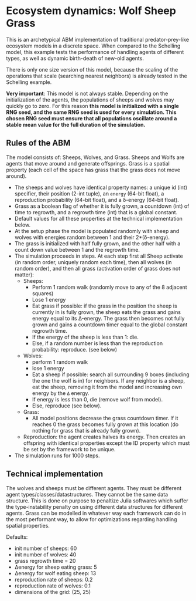 # Ecosystem dynamics: Wolf Sheep Grass

This is an archetypical ABM implementation of traditional predator-prey-like ecosystem models in a discrete space.
When compared to the Schelling model, this example tests the performance of handling agents of different types, as well as dynamic birth-death of new-old agents.

There is only one size version of this model, because the scaling of the operations that scale (searching nearest neighbors) is already tested in the Schelling example.

**Very important**: This model is not always stable. Depending on the initialization of the agents, the populations of sheeps and wolves may quickly go to zero. For this reason **this model is initialized with a single RNG seed, and the same RNG seed is used for every simulation. This chosen RNG seed must ensure that all populations oscillate around a stable mean value for the full duration of the simulation.**

## Rules of the ABM

The model consists of: Sheeps, Wolves, and Grass. Sheeps and Wolfs are agents that move around and generate offsprings. Grass is a spatial property (each cell of the space has grass that the grass does not move around).

- The sheeps and wolves have identical property names: a unique id (int) specifier, their position (2-int tuple), an `energy` (64-bit float), a reproduction probability (64-bit float), and a δ-energy (64-bit float).
- Grass as a boolean flag of whether it is fully grown, a countdown (int) of time to regrowth, and a regrowth time (int) that is a global constant.
- Default values for all these properties at the technical implementation below.
- At the setup phase the model is populated randomly with sheep and wolves with energies random between 1 and their 2*(δ-energy).
- The grass is initialized with half fully grown, and the other half with a count down value between 1 and the regrowth time.
- The simulation proceeds in steps. At each step first all Sheep activate (in random order, uniquely random each time), then all wolves (in random order), and then all grass (activation order of grass does not matter):
  - Sheeps:
    - Perform 1 random walk (randomly move to any of the 8 adjacent squares)
    - Lose 1 energy
    - Eat grass if possible: if the grass in the position the sheep is currently in is fully grown, the sheep eats the grass and gains energy equal to its Δ-energy. The grass then becomes not fully grown and gains a countdown timer equal to the global constant regrowth time.
    - If the energy of the sheep is less than 1: die.
    - Else, if a random number is less than the reproduction probability: reproduce. (see below)
  - Wolves:
    - perform 1 random walk
    - lose 1 energy
    - Eat a sheep if possible: search all surrounding 9 boxes (including the one the wolf is in) for neighbors. If any neighbor is a sheep, eat the sheep, removing it from the model and increasing own energy by the `Δ` energy.
    - If energy is less than 0, die (remove wolf from model).
    - Else, reproduce (see below).
  - Grass:
    - All model positions decrease the grass countdown timer. If it reaches 0 the grass becomes fully grown at this location (do nothing for grass that is already fully grown).
  - Reproduction: the agent creates halves its energy. Then creates an offspring with identical properties except the ID property which must be set by the framework to be unique.
- The simulation runs for 1000 steps.

## Technical implementation
The wolves and sheeps must be different agents. They must be different agent types/classes/datastructures. They cannot be the same data structure. This is done on purpose to penaltize Julia softwares which suffer the type-instability penalty on using different data structures for different agents. Grass can be modelled in whatever way each framework can do in the most performant way, to allow for optimizations regarding handling spatial properties.


Defaults:

- init number of sheeps: 60
- init number of wolves: 40
- grass regrowth time = 20
- Δenergy for sheep eating grass: 5
- Δenergy for wolf eating sheep: 13
- reproduction rate of sheeps: 0.2
- reproduction rate of wolves: 0.1
- dimensions of the grid: (25, 25)
